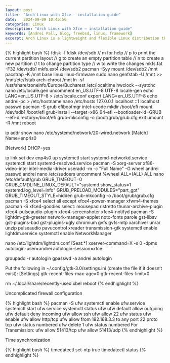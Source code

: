 ```yaml
---
layout: post
title:  "Arch Linux with Xfce – installation guide"
date:   2024-09-09 10:46:56
categories: Linux
description: "Arch Linux with Xfce – installation guide"
keywords: [Andrei Pall, blog, freebsd, linux, framework]
excerpt: Arch Linux is a lightweight and flexible Linux distribution that tries to Keep It Simple.
---
```

{% highlight bash %}
fdisk -l
fdisk /dev/sdb
// m for help
// p to print the current partition layout
// g to create an empty partition table
// n to create a new partition
// t to change partition type
// w to write the changes
mkfs.fat -F32 /dev/sdb1
mkfs.ext4 /dev/sdb2
pacman -Syy
mount /dev/sdb2 /mnt
pacstrap -K /mnt base linux linux-firmware sudo nano
genfstab -U /mnt >> /mnt/etc/fstab
arch-chroot /mnt
ln -sf /usr/share/zoneinfo/Europe/Bucharest /etc/localtime
hwclock --systohc
nano /etc/locale.gen
uncomment en_US.UTF-8 UTF-8
locale-gen
echo LANG=en_US.UTF-8 > /etc/locale.conf
export LANG=en_US.UTF-8
echo andrei-pc > /etc/hostname
nano /etc/hosts
127.0.0.1	localhost
::1		localhost
passwd
pacman -S grub efibootmgr intel-ucode
mkdir /boot/efi
mount /dev/sdb1 /boot/efi
grub-install --target=x86_64-efi --bootloader-id=GRUB --efi-directory=/boot/efi
grub-mkconfig -o /boot/grub/grub.cfg
exit
umount -R /mnt
reboot

ip addr show
nano /etc/systemd/network/20-wired.network
[Match]
Name=enp4s0

[Network]
DHCP=yes

ip link set dev enp4s0 up
systemctl start systemd-networkd.service
systemctl start systemd-resolved.service
pacman -S xorg-server xf86-video-intel intel-media-driver
useradd -m -c "Full Name" -G wheel andrei
passwd andrei
nano /etc/sudoers
uncomment %wheel ALL=(ALL) ALL
nano /etc/default/grub
GRUB_TIMEOUT=0
GRUB_CMDLINE_LINUX_DEFAULT="systemd.show_status=1 systemd.log_level=info"
GRUB_PRELOAD_MODULES="part_gpt"
GRUB_TIMEOUT_STYLE=hidden
grub-mkconfig -o /boot/grub/grub.cfg
pacman -S xfce4
select all except xfce4-power-manager xfwm4-themes
pacman -S xfce4-goodies
select: mousepad ristretto thunar-archive-plugin xfce4-pulseaudio-plugin xfce4-screenshoter xfce4-notifyd
pacman -S lightdm-gtk-greeter network-manager-applet noto-fonts parole gst-libav gst-plugins-bad gst-plugins-ugly chromium gvfs gvfs-mtp xarchiver unrar unzip pulseaudio pavucontrol xreader transmission-gtk
systemctl enable lightdm.service
systemctl enable NetworkManager

nano /etc/lightdm/lightdm.conf
[Seat:*]
xserver-command=X -s 0 -dpms
autologin-user=andrei
autologin-session=xfce

groupadd -r autologin
gpasswd -a andrei autologin

Put the following in ~/.config/gtk-3.0/settings.ini (create the file if it doesn’t exist): 
[Settings]
gtk-recent-files-max-age=0
gtk-recent-files-limit=0

rm ~/.local/share/recently-used.xbel
reboot
{% endhighlight %}
<p>Uncomplicated firewall configuration</p>
{% highlight bash %}
pacman -S ufw
systemctl enable ufw.service
systemctl start ufw.service
systemctl status ufw
ufw default allow outgoing
ufw default deny incoming
ufw allow ssh
ufw allow 22
ufw status
ufw enable
ufw allow http/tcp
ufw allow from 192.168.3.3 to any port 22 proto tcp
ufw status numbered
ufw delete 1
ufw status numbered
For Transmission:
ufw allow 51413/tcp
ufw allow 51413/udp
{% endhighlight %}
<p>Time synchronization</p>
{% highlight bash %}
timedatectl set-ntp true
timedatectl status
{% endhighlight %}
